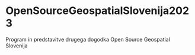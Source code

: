 # OpenSourceGeospatialSlovenija2023
Program in predstavitve drugega dogodka Open Source Geospatial Slovenija 
